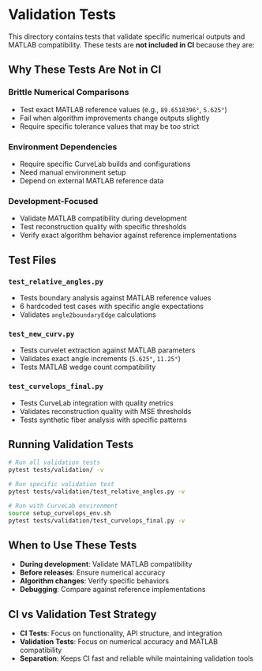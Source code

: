 # Validation Tests

This directory contains tests that validate specific numerical outputs and MATLAB compatibility. These tests are **not included in CI** because they are:

## Why These Tests Are Not in CI

### **Brittle Numerical Comparisons**
- Test exact MATLAB reference values (e.g., `89.6518396°`, `5.625°`)
- Fail when algorithm improvements change outputs slightly
- Require specific tolerance values that may be too strict

### **Environment Dependencies**
- Require specific CurveLab builds and configurations
- Need manual environment setup
- Depend on external MATLAB reference data

### **Development-Focused**
- Validate MATLAB compatibility during development
- Test reconstruction quality with specific thresholds
- Verify exact algorithm behavior against reference implementations

## Test Files

### `test_relative_angles.py`
- Tests boundary analysis against MATLAB reference values
- 6 hardcoded test cases with specific angle expectations
- Validates `angle2boundaryEdge` calculations

### `test_new_curv.py`  
- Tests curvelet extraction against MATLAB parameters
- Validates exact angle increments (`5.625°`, `11.25°`)
- Tests MATLAB wedge count compatibility

### `test_curvelops_final.py`
- Tests CurveLab integration with quality metrics
- Validates reconstruction quality with MSE thresholds
- Tests synthetic fiber analysis with specific patterns

## Running Validation Tests

```bash
# Run all validation tests
pytest tests/validation/ -v

# Run specific validation test
pytest tests/validation/test_relative_angles.py -v

# Run with CurveLab environment
source setup_curvelops_env.sh
pytest tests/validation/test_curvelops_final.py -v
```

## When to Use These Tests

- **During development**: Validate MATLAB compatibility
- **Before releases**: Ensure numerical accuracy
- **Algorithm changes**: Verify specific behaviors
- **Debugging**: Compare against reference implementations

## CI vs Validation Test Strategy

- **CI Tests**: Focus on functionality, API structure, and integration
- **Validation Tests**: Focus on numerical accuracy and MATLAB compatibility
- **Separation**: Keeps CI fast and reliable while maintaining validation tools
